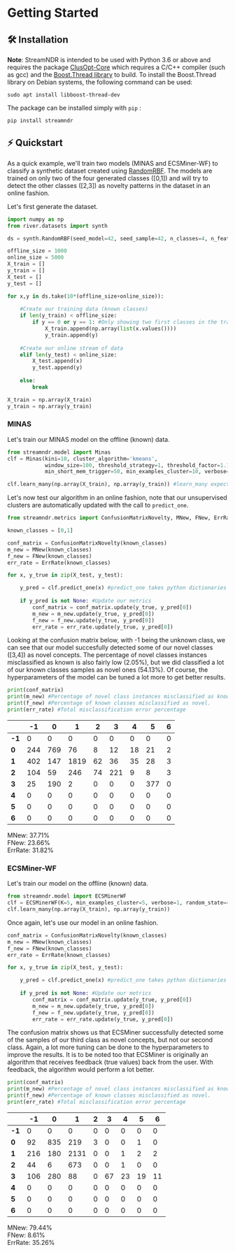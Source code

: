 # Getting Started

## 🛠 Installation
**Note**: StreamNDR is intended to be used with Python 3.6 or above and requires the package [ClusOpt-Core](https://pypi.org/project/clusopt-core/) which requires a C/C++ compiler (such as gcc) and the [Boost.Thread library](https://robots.uc3m.es/installation-guides/install-boost.html) to build. To install the Boost.Thread library on Debian systems, the following command can be used:

```console
sudo apt install libboost-thread-dev
```

The package can be installed simply with `pip` :
```console
pip install streamndr
```

## ⚡️ Quickstart

As a quick example, we'll train two models (MINAS and ECSMiner-WF) to classify a synthetic dataset created using [RandomRBF](https://riverml.xyz/dev/api/datasets/synth/RandomRBF/). The models are trained on only two of the four generated classes ([0,1]) and will try to detect the other classes ([2,3]) as novelty patterns in the dataset in an online fashion.

Let's first generate the dataset.
```python
import numpy as np
from river.datasets import synth

ds = synth.RandomRBF(seed_model=42, seed_sample=42, n_classes=4, n_features=5, n_centroids=10)

offline_size = 1000
online_size = 5000
X_train = []
y_train = []
X_test = []
y_test = []

for x,y in ds.take(10*(offline_size+online_size)):
    
    #Create our training data (known classes)
    if len(y_train) < offline_size:
        if y == 0 or y == 1: #Only showing two first classes in the training set
            X_train.append(np.array(list(x.values())))
            y_train.append(y)
    
    #Create our online stream of data
    elif len(y_test) < online_size:
        X_test.append(x)
        y_test.append(y)
        
    else:
        break

X_train = np.array(X_train)
y_train = np.array(y_train)
```


### MINAS
Let's train our MINAS model on the offline (known) data.
```python
from streamndr.model import Minas
clf = Minas(kini=10, cluster_algorithm='kmeans', 
            window_size=100, threshold_strategy=1, threshold_factor=1.1, 
            min_short_mem_trigger=50, min_examples_cluster=10, verbose=1, random_state=42)

clf.learn_many(np.array(X_train), np.array(y_train)) #learn_many expects numpy arrays or pandas dataframes
```

Let's now test our algorithm in an online fashion, note that our unsupervised clusters are automatically updated with the call to ```predict_one```.

```python
from streamndr.metrics import ConfusionMatrixNovelty, MNew, FNew, ErrRate

known_classes = [0,1]

conf_matrix = ConfusionMatrixNovelty(known_classes)
m_new = MNew(known_classes)
f_new = FNew(known_classes)
err_rate = ErrRate(known_classes)

for x, y_true in zip(X_test, y_test):

    y_pred = clf.predict_one(x) #predict_one takes python dictionaries as per River API
    
    if y_pred is not None: #Update our metrics
        conf_matrix = conf_matrix.update(y_true, y_pred[0])
        m_new = m_new.update(y_true, y_pred[0])
        f_new = f_new.update(y_true, y_pred[0])
        err_rate = err_rate.update(y_true, y_pred[0])
```
Looking at the confusion matrix below, with -1 being the unknown class, we can see that our model succesfully detected some of our novel classes ([3,4]) as novel concepts. The percentage of novel classes instances misclassified as known is also fairly low (2.05%), but we did classified a lot of our known classes samples as novel ones (54.13%). Of course, the hyperparameters of the model can be tuned a lot more to get better results.
```python
print(conf_matrix)
print(m_new) #Percentage of novel class instances misclassified as known.
print(f_new) #Percentage of known classes misclassified as novel.
print(err_rate) #Total misclassification error percentage
```

|        | **-1** | **0** | **1** | **2** | **3** | **4** | **5** | **6** |
|--------|--------|-------|-------|-------|-------|-------|-------|-------|
| **-1** | 0      | 0     | 0     | 0     | 0     | 0     | 0     | 0     |
| **0**  | 244    | 769   | 76    | 8     | 12    | 18     | 21     | 2     |
| **1**  | 402   | 147     | 1819  | 62    | 36     | 35     | 28     | 3     |
| **2**  | 104    | 59     | 246    | 74   | 221     | 9     | 8     | 3     |
| **3**  | 25    | 190     | 2     | 0     | 0   | 0     | 377     | 0     |
| **4**  | 0    | 0     | 0     | 0     | 0   | 0     | 0     | 0     |
| **5**  | 0    | 0     | 0     | 0     | 0   | 0     | 0     | 0     |
| **6**  | 0    | 0     | 0     | 0     | 0   | 0     | 0     | 0     |

MNew: 37.71% <br/>
FNew: 23.66% <br/>
ErrRate: 31.82% <br/>


### ECSMiner-WF
Let's train our model on the offline (known) data.

```python
from streamndr.model import ECSMinerWF
clf = ECSMinerWF(K=5, min_examples_cluster=5, verbose=1, random_state=42, ensemble_size=20)
clf.learn_many(np.array(X_train), np.array(y_train))
```
Once again, let's use our model in an online fashion.
```python
conf_matrix = ConfusionMatrixNovelty(known_classes)
m_new = MNew(known_classes)
f_new = FNew(known_classes)
err_rate = ErrRate(known_classes)

for x, y_true in zip(X_test, y_test):

    y_pred = clf.predict_one(x) #predict_one takes python dictionaries as per River API
    
    if y_pred is not None: #Update our metrics
        conf_matrix = conf_matrix.update(y_true, y_pred[0])
        m_new = m_new.update(y_true, y_pred[0])
        f_new = f_new.update(y_true, y_pred[0])
        err_rate = err_rate.update(y_true, y_pred[0])
```

The confusion matrix shows us that ECSMiner successfully detected some of the samples of our third class as novel concepts, but not our second class. Again, a lot more tuning can be done to the hyperparameters to improve the results. It is to be noted too that ECSMiner is originally an algorithm that receives feedback (true values) back from the user. With feedback, the algorithm would perform a lot better.
```python
print(conf_matrix)
print(m_new) #Percentage of novel class instances misclassified as known.
print(f_new) #Percentage of known classes misclassified as novel.
print(err_rate) #Total misclassification error percentage
```

|        | **-1** | **0** | **1** | **2** | **3** | **4** | **5** | **6** |
|--------|--------|-------|-------|-------|-------|-------|-------|-------|
| **-1** | 0      | 0     | 0     | 0     | 0     | 0     | 0     | 0     |
| **0**  | 92     | 835   | 219   | 3     | 0     | 0     | 1     | 0     |
| **1**  | 216    | 180   | 2131  | 0     | 0     | 1     | 2     | 2     |
| **2**  | 44     | 6     | 673   | 0     | 0     | 1     | 0     | 0     |
| **3**  | 106    | 280   | 88    | 0     | 67    | 23    | 19    | 11    |
| **4**  | 0      | 0     | 0     | 0     | 0     | 0     | 0     | 0     |
| **5**  | 0      | 0     | 0     | 0     | 0     | 0     | 0     | 0     |
| **6**  | 0      | 0     | 0     | 0     | 0     | 0     | 0     | 0     |

MNew: 79.44% <br/>
FNew: 8.61% <br/>
ErrRate: 35.26% <br/>